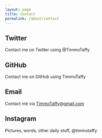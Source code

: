 ```yaml
---
layout: page
title: Contact
permalink: /about/contact
---
```


## Twitter
Contact me on Twitter using @TimmoTaffy

## GitHub
Contact me on GitHub using TimmoTaffy

## Email
Contact me via TimmoTaffy@gmail.com

## Instagram
Pictures, words, other daily stuff, @timmotaffy